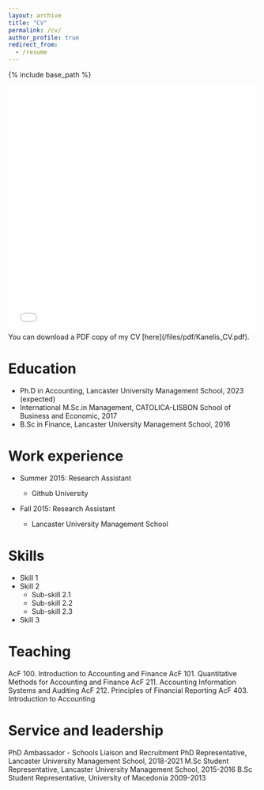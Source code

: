 ```yaml
---
layout: archive
title: "CV"
permalink: /cv/
author_profile: true
redirect_from:
  - /resume
---
```


{% include base_path %}

<iframe src="/files/pdf/Williams CV.pdf" width="100%" height="500" frameborder="no" border="0" marginwidth="0" marginheight="0"></iframe>
You can download a PDF copy of my CV [here](/files/pdf/Kanelis_CV.pdf).

Education
======
* Ph.D in Accounting, Lancaster University Management School, 2023 (expected)
* International M.Sc.in Management, CATOLICA-LISBON School of Business and Economic, 2017
* B.Sc in Finance, Lancaster University Management School, 2016

Work experience
======
* Summer 2015: Research Assistant
  * Github University

* Fall 2015: Research Assistant
  * Lancaster University Management School
  
Skills
======
* Skill 1
* Skill 2
  * Sub-skill 2.1
  * Sub-skill 2.2
  * Sub-skill 2.3
* Skill 3

Teaching
======
AcF 100. Introduction to Accounting and Finance
AcF 101. Quantitative Methods for Accounting and Finance
AcF 211. Accounting Information Systems and Auditing
AcF 212. Principles of Financial Reporting
AcF 403. Introduction to Accounting
  
Service and leadership
======
PhD Ambassador - Schools Liaison and Recruitment 
PhD Representative, Lancaster University Management School, 2018-2021
M.Sc Student Representative, Lancaster University Management School, 2015-2016
B.Sc Student Representative, University of Macedonia 2009-2013


